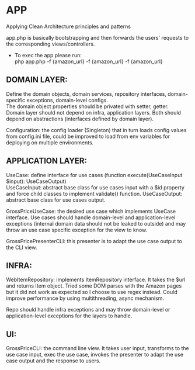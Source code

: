 
# APP
Applying Clean Architecture principles and patterns   

app.php is basically bootstrapping and then forwards the users' requests to the corresponding views/controllers.

  - To exec the app please run:  
    php app.php -f {amazon_url} -f {amazon_url} -f {amazon_url}

## DOMAIN LAYER:
Define the domain objects, domain services, repository interfaces, domain-specific exceptions, domain-level configs.  
The domain object properties should be privated with setter, getter.  
Domain layer should not depend on infra, application layers. Both should depend on abstractions (interfaces defined by domain layer).

Configuration: the config loader (Singleton) that in turn loads config values from config.ini file, 
could be improved to load from env variables for deploying on multiple environments.

## APPLICATION LAYER:
UseCase: define interface for use cases (function execute(UseCaseInput $input): UseCaseOutput)   
UseCaseInput: abstract base class for use cases input with a $id property and force child classes to implement validate() function.
UseCaseOutput: abstract base class for use cases output.

GrossPriceUseCase: the desired use case which implements UseCase interface.
Use cases should handle domain-level and application-level exceptions (internal domain data should not be leaked to outside) and may throw an use case specific exception for the view to know.

GrossPricePresenterCLI: this presenter is to adapt the use case output to the CLI view.

## INFRA:
WebItemRepository: implements ItemRepository interface. It takes the $url and returns Item object.
Tried some DOM parses with the Amazon pages but it did not work as expected so I choose to use regex instead. Could improve performance by using multithreading, async mechanism.

Repo should handle infra exceptions and may throw domain-level or application-level exceptions for the layers to handle.

## UI:
GrossPriceCLI: the command line view. It takes user input, transforms to the use case input,
exec the use case, invokes the presenter to adapt the use case output and the response to users.



